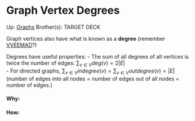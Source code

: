 # Graph Vertex Degrees

Up: [Graphs](graphs)
Brother(s):
TARGET DECK

Graph vertices also have what is known as a **degree** (remember [VVEEMAD](vveemad)?) 

Degrees have useful properties:
	- The sum of all degrees of all vertices is twice the number of edges: $\sum_{v \in V} deg(v) = 2|E|$  
	- For directed graphs, $\sum_{v \in V}indegree(v) = \sum_{v \in V}outdegree(v) = |E|$ (number of edges into all nodes = number of edges out of all nodes = number of edges.)


































#### Why:
#### How:









